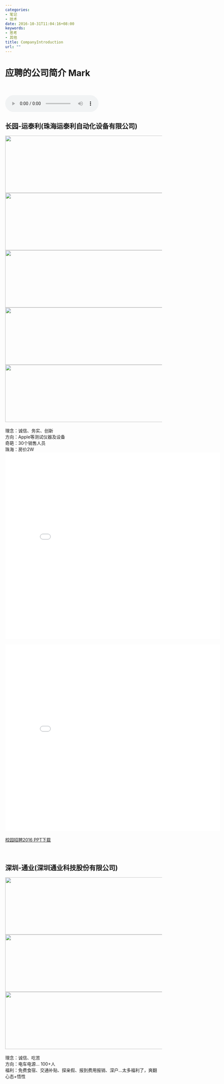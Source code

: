 ```yaml
---
categories:
- 笔记
- 技术
date: 2016-10-31T11:04:16+08:00
keywords:
- 思考
- 其他
title: CompanyIntroduction
url: ""
---
```



# **应聘的公司简介 Mark**
<br/>
<br/><audio autoplay="autoplay" controls="controls"loop="loop" preload="auto"
            src="http://7u2q8y.com2.z0.glb.qiniucdn.com/c2/878e5057909549df621a7cc1b285a50f308c0aee1e9168552f0e758044332272932db03e.mp3?1462717814">
      你的浏览器不支持audio标签
</audio>

## **长园-运泰利(珠海运泰利自动化设备有限公司)**
<div>
    <img src="/media/note_img/Company/长园运泰利1.jpg" width="609px" height="184px"/>
</div>
<div>
    <img src="/media/note_img/Company/长园运泰利2.jpg" width="609px" height="184px"/>
</div>
<div>
    <img src="/media/note_img/Company/长园运泰利3.jpg" width="609px" height="184px"/>
</div>
<div>
    <img src="/media/note_img/Company/长园运泰利4.jpg" width="609px" height="184px"/>
</div>
<div>
    <img src="/media/note_img/Company/长园运泰利5.jpg" width="609px" height="184px"/>
</div>
<br/>理念：诚信、务实、创新
<br/>方向：Apple等测试仪器及设备
<br/>奇葩：30个销售人员
<br/>珠海：房价2W
<br/>
<div>
    <embed src="/media/note_img/Company/校园招聘2016(公告信息）.pdf" width="690px" height="600px"/>
</div>

<br/> 

<div>
    <embed src="/media/note_img/Company/运泰利2017校园招聘简章(V2.0).pdf" width="690px" height="600px"/>
</div>

<br/> 

<div>
    <a href="/media/note_img/Company/校园招聘2016(公告信息）.pptx">校园招聘2016 PPT下载</a>
</div>
<br/>
<br/>

## **深圳-通业(深圳通业科技股份有限公司)**
<div>
    <img src="/media/note_img/Company/通业科技1.jpg" width="609px" height="184px"/>
</div>
<div>
    <img src="/media/note_img/Company/通业科技3.jpg" width="609px" height="184px"/>
</div>
<div>
    <img src="/media/note_img/Company/通业科技2.jpg" width="609px" height="184px"/>
</div>
<br/>理念：诚信、吃苦
<br/>方向：电车电源... 100+人
<br/>福利：免费食宿、交通补贴、探亲假、报到费用报销、深户...太多福利了，爽翻
<br/>心态+悟性

<!--huShiXiong 13528783161 -->
<!--SC：自我封闭+狭隘+无上进心" -->


<br/>
<br/>
<br/>
<br/>
<br/>